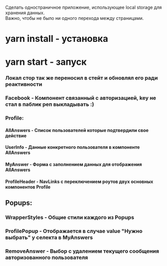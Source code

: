 Сделать одностраничное приложение, использующее local storage для хранения данных.   
Важно, чтобы не было ни одного перехода между страницами.

# yarn install - установка

# yarn start - запуск


### Локал стор так же переносил в стейт и обновлял его ради реактивности

### Facebook - Компонент связанный с авторизацией, key не стал в паблик реп выкладывать :)
### Profile:
#### AllAnswers - Список пользователей которые подтвердили свое действие
#### UserInfo - Данные конкретного пользователя в компоненте AllAnswers
#### MyAnswer - Форма с заполнением данных для отображения AllAnswers
#### ProfileHeader - NavLinks с переключением роутов двух основных компонентов Profile 
## Popups:
### WrapperStyles - Общие стили каждого из Popups
### ProfilePopup - Отображается в случае value "Нужно выбрать" у селекта в MyAnswers
### RemoveAnswer - Выбор с удалением текущего сообщения авторизованного пользователя
  
